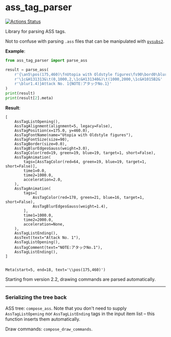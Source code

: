 ass_tag_parser
==============

[![Actions Status](https://github.com/bubblesub/ass_tag_parser/workflows/ass_tag_parser/badge.svg)](https://github.com/bubblesub/ass_tag_parser/actions)

Library for parsing ASS tags.

Not to confuse with parsing `.ass` files that can be manipulated with
[`pysubs2`](https://github.com/tkarabela/pysubs2).


**Example**:

```python
from ass_tag_parser import parse_ass

result = parse_ass(
    r'{\an5\pos(175,460)\fnUtopia with Oldstyle figures\fs90\bord0\blur3'
    r'\1c&H131313&\t(0,1000,2,\1c&H131340&)\t(1000,2000,\1c&H1015B2&'
    r'\blur1.4)}Attack No. 1{NOTE:アタックNo.1}'
)
print(result)
print(result[2].meta)
```

**Result**:

```python3
[
    AssTagListOpening(),
    AssTagAlignment(alignment=5, legacy=False),
    AssTagPosition(x=175.0, y=460.0),
    AssTagFontName(name="Utopia with Oldstyle figures"),
    AssTagFontSize(size=90),
    AssTagBorder(size=0.0),
    AssTagBlurEdgesGauss(weight=3.0),
    AssTagColor(red=19, green=19, blue=19, target=1, short=False),
    AssTagAnimation(
        tags=[AssTagColor(red=64, green=19, blue=19, target=1, short=False)],
        time1=0.0,
        time2=1000.0,
        acceleration=2.0,
    ),
    AssTagAnimation(
        tags=[
            AssTagColor(red=178, green=21, blue=16, target=1, short=False),
            AssTagBlurEdgesGauss(weight=1.4),
        ],
        time1=1000.0,
        time2=2000.0,
        acceleration=None,
    ),
    AssTagListEnding(),
    AssText(text="Attack No. 1"),
    AssTagListOpening(),
    AssTagComment(text="NOTE:アタックNo.1"),
    AssTagListEnding(),
]


Meta(start=5, end=18, text='\\pos(175,460)')
```

Starting from version 2.2, drawing commands are parsed automatically.

---

### Serializing the tree back

ASS tree: `compose_ass`. Note that you don't need to supply `AssTagListOpening`
nor `AssTagListEnding` tags in the input item list – this function inserts them
automatically.

Draw commands: `compose_draw_commands`.
